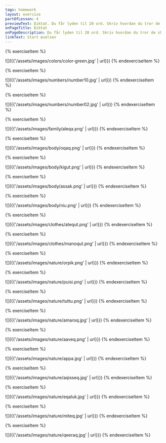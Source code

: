 ```yaml
---
tags: homework
layout: exercise
partOfLesson: 4
previewText: Diktat. Du får lyden til 20 ord. Skriv hvordan du tror de skal staves.
onPageTitle: Diktat
onPageDescription: Du får lyden til 20 ord. Skriv hvordan du tror de skal staves.
linkText: Start øvelsen
---
```


{% exerciseItem %}

![]({{'/assets/images/colors/color-green.jpg' | url}})
<audio-player data-file="colors/qorsuk.mp3"></audio-player>
<single-input data-label="Qanoq oqarpa?" data-validation="qorsuk"></single-input>
<feedback-message data-content="Qorsuk betyder grøn"></feedback-message>
{% endexerciseItem %}

{% exerciseItem %}

![]({{'/assets/images/numbers/number10.jpg' | url}})
<audio-player data-file="numbers/Numbers_10.mp3"></audio-player>
<single-input data-label="Qanoq oqarpa?" data-validation="qulit"></single-input>
<feedback-message data-content="Qulit betyder 10"></feedback-message>
{% endexerciseItem %}

{% exerciseItem %}

![]({{'/assets/images/numbers/number02.jpg' | url}})
<audio-player data-file="numbers/Numbers_02.mp3"></audio-player>
<single-input data-label="Qanoq oqarpa?" data-validation="marluk"></single-input>
<feedback-message data-content="Marluk betyder to"></feedback-message>
{% endexerciseItem %}

{% exerciseItem %}

![]({{'/assets/images/family/aleqa.png' | url}})
<audio-player data-file="family/aleqa.mp3"></audio-player>
<single-input data-label="Qanoq oqarpa?" data-validation="aleqa"></single-input>
<feedback-message data-content="Aleqa betyder storesøster (til en lillebror)"></feedback-message>
{% endexerciseItem %}

{% exerciseItem %}

![]({{'/assets/images/body/oqaq.png' | url}})
<audio-player data-file="body/oqaq.mp3"></audio-player>
<single-input data-label="Qanoq oqarpa?" data-validation="oqaq"></single-input>
<feedback-message data-content="Oqaq betyder tunge"></feedback-message>
{% endexerciseItem %}

{% exerciseItem %}

![]({{'/assets/images/body/kigut.png' | url}})
<audio-player data-file="body/kigut.mp3"></audio-player>
<single-input data-label="Qanoq oqarpa?" data-validation="kigut"></single-input>
<feedback-message data-content="Kigut betyder tand"></feedback-message>
{% endexerciseItem %}

{% exerciseItem %}

![]({{'/assets/images/body/assak.png' | url}})
<audio-player data-file="body/assak.mp3"></audio-player>
<single-input data-label="Qanoq oqarpa?" data-validation="assak"></single-input>
<feedback-message data-content="Assak betyder hånd"></feedback-message>
{% endexerciseItem %}

{% exerciseItem %}

![]({{'/assets/images/body/niu.png' | url}})
<audio-player data-file="body/niu.mp3"></audio-player>
<single-input data-label="Qanoq oqarpa?" data-validation="niu"></single-input>
<feedback-message data-content="Niu betyder ben"></feedback-message>
{% endexerciseItem %}

{% exerciseItem %}

![]({{'/assets/images/clothes/atequt.png' | url}})
<audio-player data-file="clothes/atequt.mp3"></audio-player>
<single-input data-label="Qanoq oqarpa?" data-validation="atequt"></single-input>
<feedback-message data-content="Atequt betyder nederdel"></feedback-message>
{% endexerciseItem %}

{% exerciseItem %}

![]({{'/assets/images/clothes/manoqut.png' | url}})
<audio-player data-file="clothes/manoqut.mp3"></audio-player>
<single-input data-label="Qanoq oqarpa?" data-validation="manoqut"></single-input>
<feedback-message data-content="Manoqut betyder hagesmæk"></feedback-message>
{% endexerciseItem %}

{% exerciseItem %}

![]({{'/assets/images/nature/orpik.png' | url}})
<audio-player data-file="nature/orpik.mp3"></audio-player>
<single-input data-label="Qanoq oqarpa?" data-validation="orpik"></single-input>
<feedback-message data-content="Orpik betyder træ"></feedback-message>
{% endexerciseItem %}

{% exerciseItem %}

![]({{'/assets/images/nature/puisi.png' | url}})
<audio-player data-file="nature/puisi.mp3"></audio-player>
<single-input data-label="Qanoq oqarpa?" data-validation="puisi"></single-input>
<feedback-message data-content="Puisi betyder sæl"></feedback-message>
{% endexerciseItem %}

{% exerciseItem %}

![]({{'/assets/images/nature/tuttu.png' | url}})
<audio-player data-file="nature/tuttu.mp3"></audio-player>
<single-input data-label="Qanoq oqarpa?" data-validation="tuttu"></single-input>
<feedback-message data-content="Tuttu betyder rensdyr"></feedback-message>
{% endexerciseItem %}

{% exerciseItem %}

![]({{'/assets/images/nature/amaroq.jpg' | url}})
<audio-player data-file="nature/amaroq.mp3"></audio-player>
<single-input data-label="Qanoq oqarpa?" data-validation="amaroq"></single-input>
<feedback-message data-content="Amaroq betyder ulv"></feedback-message>
{% endexerciseItem %}

{% exerciseItem %}

![]({{'/assets/images/nature/aaveq.png' | url}})
<audio-player data-file="nature/aaveq.mp3"></audio-player>
<single-input data-label="Qanoq oqarpa?" data-validation="aaveq"></single-input>
<feedback-message data-content="Aaveq betyder hvalros"></feedback-message>
{% endexerciseItem %}

{% exerciseItem %}

![]({{'/assets/images/nature/appa.jpg' | url}})
<audio-player data-file="nature/appa.mp3"></audio-player>
<single-input data-label="Qanoq oqarpa?" data-validation="appa"></single-input>
<feedback-message data-content="Appa betyder lomvie"></feedback-message>
{% endexerciseItem %}

{% exerciseItem %}

![]({{'/assets/images/nature/aqisseq.jpg' | url}})
<audio-player data-file="nature/aqisseq.mp3"></audio-player>
<single-input data-label="Qanoq oqarpa?" data-validation="aqisseq"></single-input>
<feedback-message data-content="Aqisseq betyder rype"></feedback-message>
{% endexerciseItem %}

{% exerciseItem %}

![]({{'/assets/images/nature/eqaluk.jpg' | url}})
<audio-player data-file="nature/eqaluk.mp3"></audio-player>
<single-input data-label="Qanoq oqarpa?" data-validation="eqaluk"></single-input>
<feedback-message data-content="Eqaluk betyder ørred"></feedback-message>
{% endexerciseItem %}

{% exerciseItem %}

![]({{'/assets/images/nature/miteq.jpg' | url}})
<audio-player data-file="nature/miteq.mp3"></audio-player>
<single-input data-label="Qanoq oqarpa?" data-validation="miteq"></single-input>
<feedback-message data-content="Miteq betyder edderfugl"></feedback-message>
{% endexerciseItem %}

{% exerciseItem %}

![]({{'/assets/images/nature/qeeraq.jpg' | url}})
<audio-player data-file="nature/qeeraq.mp3"></audio-player>
<single-input data-label="Qanoq oqarpa?" data-validation="qeeraq"></single-input>
<feedback-message data-content="Qeeraq betyder havkat"></feedback-message>
{% endexerciseItem %}
